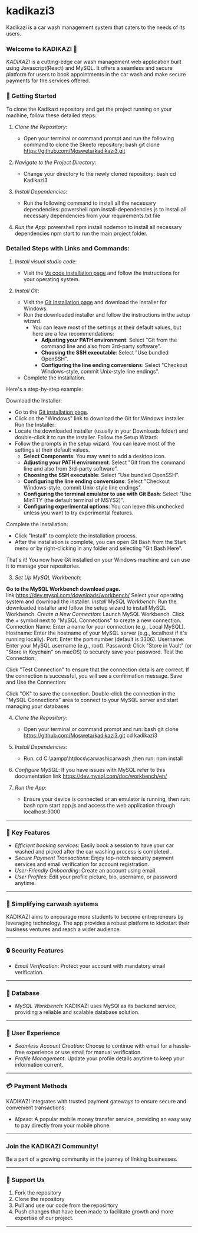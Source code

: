 # kadikazi3
 Kadikazi is a car wash management system that caters to the needs of its users.
 ### Welcome to KADIKAZI 🦟



*KADIKAZI* is a cutting-edge car wash management web application built using Javascript(React) and MySQL. It offers a seamless and secure platform for users to book appointments in the car wash and make secure payments for the services offered.


### 🚀 Getting Started

To clone the Kadikazi repository and get the project running on your machine, follow these detailed steps:

1. *Clone the Repository*:
   - Open your terminal or command prompt and run the following command to clone the Skeeto repository:
   bash
   git clone https://github.com/Mosweta/kadikazi3.git
   
2. *Navigate to the Project Directory*:
   - Change your directory to the newly cloned repository:
   bash
   cd Kadikazi3
   
3. *Install Dependencies*:
   - Run the following command to install all the necessary dependencies:
  powershell
npm install-dependencies.js to install all necessary dependencies from your requirements.txt file

4. *Run the App*:
powershell
npm install nodemon to install all necessary dependencies
npm start to run the main project folder.
   
   
### Detailed Steps with Links and Commands:

1. *Install visual studio code*:
   - Visit the [Vs code installation page](//https://code.visualstudio.com/download) and follow the instructions for your operating system.
  
2. *Install Git*:
   - Visit the [Git installation page](https://git-scm.com/book/en/v2/Getting-Started-Installing-Git) and download the installer for Windows.
   - Run the downloaded installer and follow the instructions in the setup wizard.
     - You can leave most of the settings at their default values, but here are a few recommendations:
       - **Adjusting your PATH environment**: Select "Git from the command line and also from 3rd-party software".
       - **Choosing the SSH executable**: Select "Use bundled OpenSSH".
       - **Configuring the line ending conversions**: Select "Checkout Windows-style, commit Unix-style line endings".
   - Complete the installation.

Here's a step-by-step example:

Download the Installer:
   - Go to the [Git installation page](https://git-scm.com/book/en/v2/Getting-Started-Installing-Git).
   - Click on the "Windows" link to download the Git for Windows installer.
Run the Installer:
   - Locate the downloaded installer (usually in your Downloads folder) and double-click it to run the installer.
Follow the Setup Wizard:
   - Follow the prompts in the setup wizard. You can leave most of the settings at their default values.
     - **Select Components**: You may want to add a desktop icon.
     - **Adjusting your PATH environment**: Select "Git from the command line and also from 3rd-party software".
     - **Choosing the SSH executable**: Select "Use bundled OpenSSH".
     - **Configuring the line ending conversions**: Select "Checkout Windows-style, commit Unix-style line endings".
     - **Configuring the terminal emulator to use with Git Bash**: Select "Use MinTTY (the default terminal of MSYS2)".
     - **Configuring experimental options**: You can leave this unchecked unless you want to try experimental features.

Complete the Installation:
   - Click "Install" to complete the installation process.
   - After the installation is complete, you can open Git Bash from the Start menu or by right-clicking in any folder and selecting "Git Bash Here".

That's it! You now have Git installed on your Windows machine and can use it to manage your repositories.
     

3. *Set Up MySQL Workbench*:

**Go to the MySQL Workbench download page.**
link:https://dev.mysql.com/downloads/workbench/
Select your operating system and download the installer.
*Install MySQL Workbench*:
Run the downloaded installer and follow the setup wizard to install MySQL Workbench.
*Create a New Connection*:
Launch MySQL Workbench.
Click the + symbol next to "MySQL Connections" to create a new connection.
Connection Name: Enter a name for your connection (e.g., Local MySQL).
Hostname: Enter the hostname of your MySQL server (e.g., localhost if it's running locally).
Port: Enter the port number (default is 3306).
Username: Enter your MySQL username (e.g., root).
Password: Click "Store in Vault" (or "Store in Keychain" on macOS) to securely save your password.
Test the Connection:

Click "Test Connection" to ensure that the connection details are correct.
If the connection is successful, you will see a confirmation message.
Save and Use the Connection:

Click "OK" to save the connection.
Double-click the connection in the "MySQL Connections" area to connect to your MySQL server and start managing your databases

4. *Clone the Repository*:
   - Open your terminal or command prompt and run:
   bash
   git clone https://github.com/Mosweta/kadikazi3.git
   cd kadikazi3
   

5. *Install Dependencies*:
   - Run:
   cd C:\xampp\htdocs\carwash\carwash ,then run:
npm install

   
6. *Configure MySQL*:
   If you have issues with MySQL refer to this documentation link https://dev.mysql.com/doc/workbench/en/
   
7. *Run the App*:
   - Ensure your device is connected or an emulator is running, then run:
   bash
   npm start app.js and access the web application through localhost:3000
   

---

### 🌟 Key Features

- *Efficient booking services*: Easily book a session to have your car washed and picked after the car washing process is completed .
- *Secure Payment Transactions*: Enjoy top-notch security payment services and email verification for account registration.
- *User-Friendly Onboarding*: Create an account using  email. 
- *User Profiles*: Edit your profile picture, bio, username, or password anytime.



---

### 🚀 Simplifying carwash systems

KADIKAZI aims to encourage more students to become entrepreneurs by leveraging technology. The app provides a robust platform to kickstart their business ventures and reach a wider audience.



---

### 🔒 Security Features
- *Email Verification*: Protect your account with mandatory email verification.

---

### 🔄 Database

- *MySQL Workbench*: KADIKAZI uses MySQl as its backend service, providing a reliable and scalable database solution.

---

### 📱 User Experience

- *Seamless Account Creation*: Choose to continue with email for a hassle-free experience or use email for manual verification.
- *Profile Management*: Update your profile details anytime to keep your information current.
---

### 💳 Payment Methods

KADIKAZI integrates with trusted payment gateways to ensure secure and convenient transactions:



- *Mpesa*: A popular mobile money transfer service, providing an easy way to pay directly from your mobile phone.



---

### Join the KADIKAZI Community!

Be a part of a growing community in the journey of linking businesses. 

---

### 📣 Support Us
1. Fork the repository
2. Clone the repository
3. Pull and use our code from the reposirtory
4. Push changes that have been made to facilitate growth and more expertise of our project.


---
